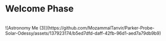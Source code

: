 <h1>Welcome Phase</h1>
<br>
![Astronomy   Me (3)](https://github.com/MozammalTanvir/Parker-Probe-Solar-Odessy/assets/137923174/b5ed7dfd-daff-42fb-96d1-aed7a79db9b9)
